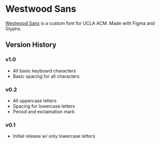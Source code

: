 # Westwood Sans
[Westwood Sans](https://westwoodsans.com) is a custom font for UCLA ACM. Made with Figma and Glyphs.



## Version History

### v1.0

- All basic keyboard characters
- Basic spacing for all characters

### v0.2

- All uppercase letters
- Spacing for lowercase letters
- Period and exclamation mark

### v0.1

- Initial release w/ only lowercase letters

